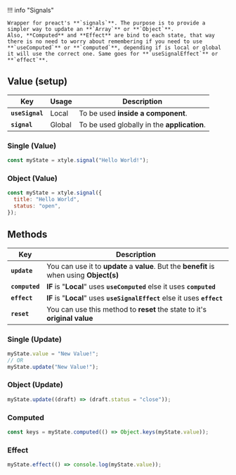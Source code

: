 !!! info "Signals"

    Wrapper for preact's **`signals`**. The purpose is to provide a simpler way to update an **`Array`** or **`Object`**.
    Also, **Computed** and **Effect** are bind to each state, that way there is no need to worry about remembering if you need to use **`useComputed`** or **`computed`**, depending if is local or global it will use the correct one. Same goes for **`useSignalEffect`** or **`effect`**.

## Value (setup)

| Key             | Usage  | Description                                 |
| --------------- | ------ | ------------------------------------------- |
| **`useSignal`** | Local  | To be used **inside a component**.          |
| **`signal`**    | Global | To be used globally in the **application**. |

### **Single** (Value)

```js
const myState = xtyle.signal("Hello World!");
```

### **Object** (Value)

```js
const myState = xtyle.signal({
  title: "Hello World",
  status: "open",
});
```

## Methods

| Key            | Description                                                                               |
| -------------- | ----------------------------------------------------------------------------------------- |
| **`update`**   | You can use it to **update** a **value**. But the **benefit** is when using **Object(s)** |
| **`computed`** | **IF** is "**Local**" uses **`useComputed`** else it uses **`computed`**                  |
| **`effect`**   | **IF** is "**Local**" uses **`useSignalEffect`** else it uses **`effect`**                |
| **`reset`**    | You can use this method to **reset** the state to it's **original value**                 |

### **Single** (Update)

```js
myState.value = "New Value!";
// OR
myState.update("New Value!");
```

### **Object** (Update)

```js
myState.update((draft) => (draft.status = "close"));
```

### Computed

```js
const keys = myState.computed(() => Object.keys(myState.value));
```

### Effect

```js
myState.effect(() => console.log(myState.value));
```
